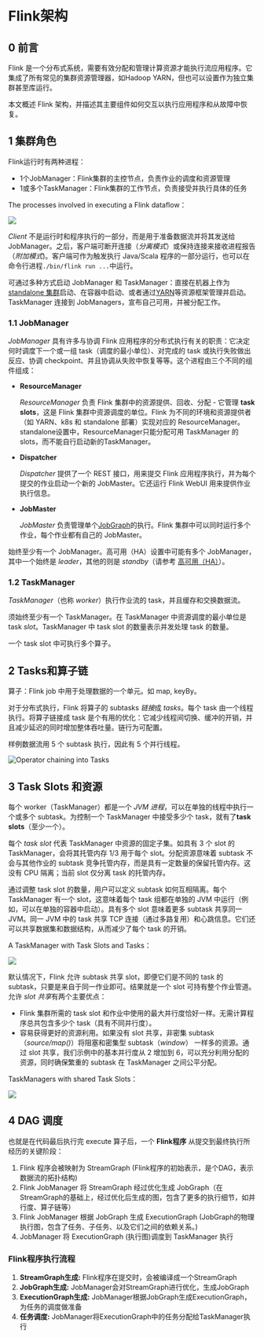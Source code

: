 # Flink架构

## 0 前言

Flink 是一个分布式系统，需要有效分配和管理计算资源才能执行流应用程序。它集成了所有常见的集群资源管理器，如Hadoop YARN，但也可以设置作为独立集群甚至库运行。

本文概述 Flink 架构，并描述其主要组件如何交互以执行应用程序和从故障中恢复。

## 1 集群角色

Flink运行时有两种进程：

- 1个JobManager：Flink集群的主控节点，负责作业的调度和资源管理
- 1或多个TaskManager：Flink集群的工作节点，负责接受并执行具体的任务

The processes involved in executing a Flink dataflow：

![](https://nightlies.apache.org/flink/flink-docs-master/fig/processes.svg)

*Client* 不是运行时和程序执行的一部分，而是用于准备数据流并将其发送给 JobManager。之后，客户端可断开连接（*分离模式*）或保持连接来接收进程报告（*附加模式*)。客户端可作为触发执行 Java/Scala 程序的一部分运行，也可以在命令行进程`./bin/flink run ...`中运行。

可通过多种方式启动 JobManager 和 TaskManager：直接在机器上作为[standalone 集群](https://nightlies.apache.org/flink/flink-docs-master/zh/docs/deployment/resource-providers/standalone/overview/)启动、在容器中启动、或者通过[YARN](https://nightlies.apache.org/flink/flink-docs-master/zh/docs/deployment/resource-providers/yarn/)等资源框架管理并启动。TaskManager 连接到 JobManagers，宣布自己可用，并被分配工作。

### 1.1 JobManager

*JobManager* 具有许多与协调 Flink 应用程序的分布式执行有关的职责：它决定何时调度下一个或一组 task（调度的最小单位）、对完成的 task 或执行失败做出反应、协调 checkpoint、并且协调从失败中恢复等等。这个进程由三个不同的组件组成：

- **ResourceManager**

  *ResourceManager* 负责 Flink 集群中的资源提供、回收、分配 - 它管理 **task slots**，这是 Flink 集群中资源调度的单位。Flink 为不同的环境和资源提供者（如 YARN、k8s 和 standalone 部署）实现对应的 ResourceManager。standalone设置中，ResourceManager只能分配可用 TaskManager 的 slots，而不能自行启动新的TaskManager。

- **Dispatcher**

  *Dispatcher* 提供了一个 REST 接口，用来提交 Flink 应用程序执行，并为每个提交的作业启动一个新的 JobMaster。它还运行 Flink WebUI 用来提供作业执行信息。

- **JobMaster**

  *JobMaster* 负责管理单个[JobGraph](https://nightlies.apache.org/flink/flink-docs-master/zh/docs/concepts/glossary/#logical-graph)的执行。Flink 集群中可以同时运行多个作业，每个作业都有自己的 JobMaster。

始终至少有一个 JobManager。高可用（HA）设置中可能有多个 JobManager，其中一个始终是 *leader*，其他的则是 *standby*（请参考 [高可用（HA）](https://nightlies.apache.org/flink/flink-docs-master/zh/docs/deployment/ha/overview/)）。

### 1.2 TaskManager

*TaskManager*（也称 *worker*）执行作业流的 task，并且缓存和交换数据流。

须始终至少有一个 TaskManager。在 TaskManager 中资源调度的最小单位是 task *slot*。TaskManager 中 task slot 的数量表示并发处理 task 的数量。

一个 task slot 中可执行多个算子。

## 2 Tasks和算子链

算子：Flink job 中用于处理数据的一个单元。如 map, keyBy。

对于分布式执行，Flink 将算子的 subtasks *链接*成 *tasks*。每个 task 由一个线程执行。将算子链接成 task 是个有用的优化：它减少线程间切换、缓冲的开销，并且减少延迟的同时增加整体吞吐量。链行为可配置。

样例数据流用 5 个 subtask 执行，因此有 5 个并行线程。

![Operator chaining into Tasks](https://nightlies.apache.org/flink/flink-docs-master/fig/tasks_chains.svg)



## 3 Task Slots 和资源

每个 worker（TaskManager）都是一个 *JVM 进程*，可以在单独的线程中执行一个或多个 subtask。为控制一个 TaskManager 中接受多少个 task，就有了**task slots**（至少一个）。

每个 *task slot* 代表 TaskManager 中资源的固定子集。如具有 3 个 slot 的 TaskManager，会将其托管内存 1/3 用于每个 slot。分配资源意味着 subtask 不会与其他作业的 subtask 竞争托管内存，而是具有一定数量的保留托管内存。这没有 CPU 隔离；当前 slot 仅分离 task 的托管内存。

通过调整 task slot 的数量，用户可以定义 subtask 如何互相隔离。每个 TaskManager 有一个 slot，这意味着每个 task 组都在单独的 JVM 中运行（例如，可以在单独的容器中启动）。具有多个 slot 意味着更多 subtask 共享同一 JVM。同一 JVM 中的 task 共享 TCP 连接（通过多路复用）和心跳信息。它们还可以共享数据集和数据结构，从而减少了每个 task 的开销。

A TaskManager with Task Slots and Tasks：

![](https://nightlies.apache.org/flink/flink-docs-master/fig/tasks_slots.svg)

默认情况下，Flink 允许 subtask 共享 slot，即便它们是不同的 task 的 subtask，只要是来自于同一作业即可。结果就是一个 slot 可持有整个作业管道。允许 *slot 共享*有两个主要优点：

- Flink 集群所需的 task slot 和作业中使用的最大并行度恰好一样。无需计算程序总共包含多少个 task（具有不同并行度）。
- 容易获得更好的资源利用。如果没有 slot 共享，非密集 subtask（*source/map()*）将阻塞和密集型 subtask（*window*） 一样多的资源。通过 slot 共享，我们示例中的基本并行度从 2 增加到 6，可以充分利用分配的资源，同时确保繁重的 subtask 在 TaskManager 之间公平分配。

TaskManagers with shared Task Slots：

![](https://nightlies.apache.org/flink/flink-docs-master/fig/slot_sharing.svg)

## 4 DAG 调度

也就是在代码最后执行完 execute 算子后，一个 **Flink程序** 从提交到最终执行所经历的关键阶段：

1. Flink 程序会被映射为 StreamGraph (Flink程序的初始表示，是个DAG，表示数据流的拓扑结构)
2. Flink JobManager 将 StreamGraph 经过优化生成 JobGraph（在StreamGraph的基础上，经过优化后生成的图，包含了更多的执行细节，如并行度、算子链等）
3. Flink JobManager 根据 JobGraph 生成 ExecutionGraph (JobGraph的物理执行图，包含了任务、子任务、以及它们之间的依赖关系。)
4. JobManager 将 ExecutionGraph (执行图)调度到 TaskManager 执行

### Flink程序执行流程

1. **StreamGraph生成:** Flink程序在提交时，会被编译成一个StreamGraph
2. **JobGraph生成:** JobManager会对StreamGraph进行优化，生成JobGraph
3. **ExecutionGraph生成:** JobManager根据JobGraph生成ExecutionGraph，为任务的调度做准备
4. **任务调度:** JobManager将ExecutionGraph中的任务分配给TaskManager执行